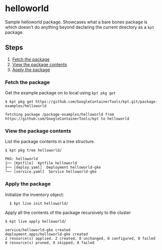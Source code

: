 # helloworld

Sample helloworld package. Showcases what a bare bones package is which
doesn't do anything beyond declaring the current directory as a `kpt` package.

## Steps

1. [Fetch the package](#fetch-the-package)
2. [View the package contents](#view-the-package-contents)
3. [Apply the package](#apply-the-package)

### Fetch the package

Get the example package on to local using `kpt pkg get`

```shell
$ kpt pkg get https://github.com/GoogleContainerTools/kpt.git/package-examples/helloworld

fetching package /package-examples/helloworld from https://github.com/GoogleContainerTools/kpt to helloworld
```

### View the package contents

List the package contents in a tree structure.

```shell
$ kpt pkg tree helloworld/

PKG: helloworld
├── [Kptfile]  Kptfile helloworld
├── [deploy.yaml]  Deployment helloworld-gke
└── [service.yaml]  Service helloworld-gke
```

### Apply the package

Initialize the inventory object:

```shell
  $ kpt live init helloworld/
```

Apply all the contents of the package recursively to the cluster

```shell
$ kpt live apply helloworld/

service/helloworld-gke created
deployment.apps/helloworld-gke created
2 resource(s) applied. 2 created, 0 unchanged, 0 configured, 0 failed
0 resource(s) pruned, 0 skipped, 0 failed
```